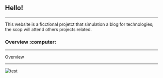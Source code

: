 <h2> Hello! </h2>
<hr>

<p>This website is a ficctional projetct that simulation a blog for technologies; the scop will attend others projects related.</p>

<h3> Overview :computer: </h3>
<hr>

Overview
<hr>

![test](https://user-images.githubusercontent.com/72168914/103179741-d1988180-486d-11eb-9aec-f75e1228b85d.gif)
